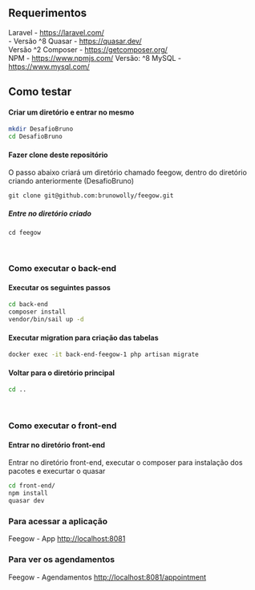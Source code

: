 ## Requerimentos
Laravel - <https://laravel.com/><br/> - Versão ^8
Quasar - <https://quasar.dev/><br/> Versão ^2
Composer - <https://getcomposer.org/><br/>
NPM - <https://www.npmjs.com/> Versão: ^8
MySQL -<https://www.mysql.com/><br/>


## Como testar

#### Criar um diretório e entrar no mesmo

```bash
mkdir DesafioBruno
cd DesafioBruno
```

#### Fazer clone deste repositório

O passo abaixo criará um diretório chamado feegow,  dentro do diretório criando anteriormente (DesafioBruno)

```console
git clone git@github.com:brunowolly/feegow.git
```

##### Entre no diretório criado

```
cd feegow
```

<br/>

### Como executar o back-end

#### Executar os seguintes passos

```bash
cd back-end
composer install
vendor/bin/sail up -d
````

#### Executar migration para criação das tabelas

```bash
docker exec -it back-end-feegow-1 php artisan migrate
```

#### Voltar para o diretório principal

```bash
cd ..
````

<br/>

### Como executar o front-end

#### Entrar no diretório front-end
Entrar no diretório front-end, executar o composer para instalação dos pacotes e execurtar o quasar

```bash
cd front-end/
npm install
quasar dev
```

### Para acessar a aplicação

Feegow - App <http://localhost:8081>

### Para ver os agendamentos

Feegow - Agendamentos <http://localhost:8081/appointment>

